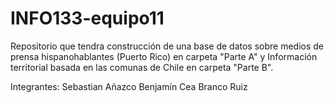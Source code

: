 # INFO133-equipo11
Repositorio que tendra construcción de una base de datos sobre medios de prensa hispanohablantes (Puerto Rico)  en carpeta "Parte A" y 
Información territorial basada en las comunas de Chile en carpeta "Parte B".

Integrantes:
Sebastian Añazco
Benjamín Cea
Branco Ruiz